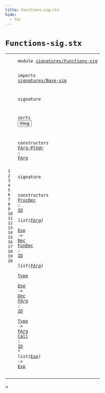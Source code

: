 ```yaml
---
title: Functions-sig.stx
hide:
  - toc
---
```


# `Functions-sig.stx`



[pdmosses/metaborg-tiger/org.metaborg.lang.tiger.statix/src-gen/statix/signatures/Functions-sig.stx]: https://github.com/pdmosses/metaborg-tiger/blob/master/org.metaborg.lang.tiger.statix/src-gen/statix/signatures/Functions-sig.stx "The source file on GitHub"

<div class="stx"><table class="highlighttable"><tbody><tr><td class="linenos"><div class="linenodiv"><pre><span></span>1
2
3
4
5
6
7
8
9
10
11
12
13
14
15
16
17
18
19
20
</pre></div></td>
<td class="code"><pre><code><span class="keyword">module</span> <a href="../Tiger-sig.stx/#signatures/Functions-sig_10_3" id="signatures/Functions-sig_1_8" title="Referenced at ../Tiger-sig.stx line 10"><span class="token sort_Id">signatures/Functions-sig</span></a>

<span class="keyword">imports</span>
  <a href="../Base-sig.stx/#signatures/Base-sig_1_8" id="signatures/Base-sig_4_3" title="Defined at ../Base-sig.stx line 1"><span class="token sort_Id">signatures/Base-sig</span></a>

<span class="keyword">signature</span>

  <span class="keyword">sorts</span>
    <span class="cons_SortDecl"><button class="modal-open" id="FArg_9_5" title="Multi-file references" data-urls="#FArg_12_18 line 12, 17, 18, 19; ../../../../trans/static-semantics.stx/#FArg_253_32 line 253"><span class="token sort_Id">FArg</span></button></span>

  <span class="keyword">constructors</span>
    <span class="cons_OpDecl"><a href="../../../../trans/static-semantics.stx/#FArg-Plhdr_529_19" id="FArg-Plhdr_12_5" title="Referenced at ../../../../trans/static-semantics.stx line 529"><span class="token sort_Id">FArg-Plhdr</span></a> <span class="operator">:</span> <span class="cons_SimpleSort"><a href="#FArg_9_5" id="FArg_12_18" title="Defined at line 9"><span class="token sort_Id">FArg</span></a></span></span>

<span class="keyword">signature</span>

  <span class="keyword">constructors</span>
    <span class="cons_OpDecl"><a href="../../../../trans/static-semantics.stx/#ProcDec_238_23" id="ProcDec_17_5" title="Referenced at ../../../../trans/static-semantics.stx line 238"><span class="token sort_Id">ProcDec</span></a> <span class="operator">:</span> <span class="cons_SimpleSort"><a href="../Base-sig.stx/#ID_13_5" id="ID_17_15" title="Defined at ../Base-sig.stx line 13"><span class="token sort_Id">ID</span></a></span> <span class="operator">*</span> <span class="keyword">list</span><span class="operator">(</span><span class="cons_SimpleSort"><a href="#FArg_9_5" id="FArg_17_25" title="Defined at line 9"><span class="token sort_Id">FArg</span></a></span><span class="operator">)</span> <span class="operator">*</span> <span class="cons_SimpleSort"><a href="../Base-sig.stx/#Exp_9_5" id="Exp_17_33" title="Defined at ../Base-sig.stx line 9"><span class="token sort_Id">Exp</span></a></span> <span class="operator">-&gt;</span> <span class="cons_SimpleSort"><a href="../Base-sig.stx/#Dec_8_5" id="Dec_17_40" title="Defined at ../Base-sig.stx line 8"><span class="token sort_Id">Dec</span></a></span></span>
    <span class="cons_OpDecl"><a href="../../../../trans/static-semantics.stx/#FunDec_244_23" id="FunDec_18_5" title="Referenced at ../../../../trans/static-semantics.stx line 244"><span class="token sort_Id">FunDec</span></a> <span class="operator">:</span> <span class="cons_SimpleSort"><a href="../Base-sig.stx/#ID_13_5" id="ID_18_14" title="Defined at ../Base-sig.stx line 13"><span class="token sort_Id">ID</span></a></span> <span class="operator">*</span> <span class="keyword">list</span><span class="operator">(</span><span class="cons_SimpleSort"><a href="#FArg_9_5" id="FArg_18_24" title="Defined at line 9"><span class="token sort_Id">FArg</span></a></span><span class="operator">)</span> <span class="operator">*</span> <span class="cons_SimpleSort"><a href="../Base-sig.stx/#Type_11_5" id="Type_18_32" title="Defined at ../Base-sig.stx line 11"><span class="token sort_Id">Type</span></a></span> <span class="operator">*</span> <span class="cons_SimpleSort"><a href="../Base-sig.stx/#Exp_9_5" id="Exp_18_39" title="Defined at ../Base-sig.stx line 9"><span class="token sort_Id">Exp</span></a></span> <span class="operator">-&gt;</span> <span class="cons_SimpleSort"><a href="../Base-sig.stx/#Dec_8_5" id="Dec_18_46" title="Defined at ../Base-sig.stx line 8"><span class="token sort_Id">Dec</span></a></span></span>
    <span class="cons_OpDecl"><a href="../../../../trans/static-semantics.stx/#FArg_256_29" id="FArg_19_5" title="Referenced at ../../../../trans/static-semantics.stx line 256"><span class="token sort_Id">FArg</span></a> <span class="operator">:</span> <span class="cons_SimpleSort"><a href="../Base-sig.stx/#ID_13_5" id="ID_19_12" title="Defined at ../Base-sig.stx line 13"><span class="token sort_Id">ID</span></a></span> <span class="operator">*</span> <span class="cons_SimpleSort"><a href="../Base-sig.stx/#Type_11_5" id="Type_19_17" title="Defined at ../Base-sig.stx line 11"><span class="token sort_Id">Type</span></a></span> <span class="operator">-&gt;</span> <span class="cons_SimpleSort"><a href="#FArg_9_5" id="FArg_19_25" title="Defined at line 9"><span class="token sort_Id">FArg</span></a></span></span>
    <span class="cons_OpDecl"><a href="../../../../trans/static-semantics.stx/#Call_262_16" id="Call_20_5" title="Referenced at ../../../../trans/static-semantics.stx line 262"><span class="token sort_Id">Call</span></a> <span class="operator">:</span> <span class="cons_SimpleSort"><a href="../Base-sig.stx/#ID_13_5" id="ID_20_12" title="Defined at ../Base-sig.stx line 13"><span class="token sort_Id">ID</span></a></span> <span class="operator">*</span> <span class="keyword">list</span><span class="operator">(</span><span class="cons_SimpleSort"><a href="../Base-sig.stx/#Exp_9_5" id="Exp_20_22" title="Defined at ../Base-sig.stx line 9"><span class="token sort_Id">Exp</span></a></span><span class="operator">)</span> <span class="operator">-&gt;</span> <span class="cons_SimpleSort"><a href="../Base-sig.stx/#Exp_9_5" id="Exp_20_30" title="Defined at ../Base-sig.stx line 9"><span class="token sort_Id">Exp</span></a></span></span>
</code></pre></td></tr></tbody></table></div>

<div id="modal">
  <div id="modal-content">
    <span id="modal-close">&times;</span>
    <h2 id="modal-h2"></h2>
    <p  id="modal-p"></p>
    <ul id="modal-ul"></ul>
  </div>
</div>
